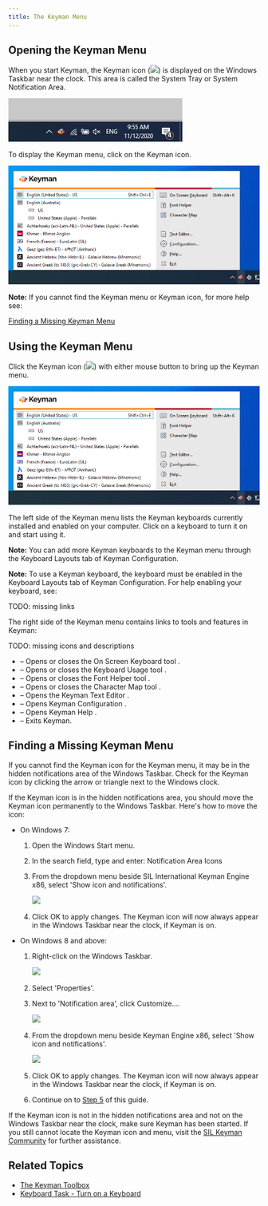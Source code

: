```yaml
---
title: The Keyman Menu
---
```


## Opening the Keyman Menu

When you start Keyman, the Keyman icon
(![](../desktop_images/icon-keyman.png)) is displayed on the Windows
Taskbar near the clock. This area is called the System Tray or System
Notification Area.

![](../desktop_images/start_tray.png)

To display the Keyman menu, click on the Keyman icon.

![](../desktop_images/menu.png)

**Note:** If you cannot find the Keyman menu or Keyman icon, for more help see:

[Finding a Missing Keyman Menu](***)

## Using the Keyman Menu

Click the Keyman icon (![](../desktop_images/icon-keyman.png)) with either
mouse button to bring up the Keyman menu.

![](../desktop_images/menu.png)

The left side of the Keyman menu lists the Keyman keyboards currently
installed and enabled on your computer. Click on a keyboard to turn it
on and start using it.

**Note:** You can add more Keyman keyboards to the Keyman menu through the Keyboard Layouts tab of Keyman Configuration.

**Note:** To use a Keyman keyboard, the keyboard must be enabled in the Keyboard Layouts tab of Keyman Configuration. For help enabling your keyboard, see:

TODO: missing links

The right side of the Keyman menu contains links to tools and features
in Keyman:

TODO: missing icons and descriptions

-   – Opens or closes the
    On Screen Keyboard tool
    .
-   – Opens or closes the
    Keyboard Usage tool
    .
-   – Opens or closes the
    Font Helper tool
    .
-   – Opens or closes the
    Character Map tool
    .
-   – Opens the
    Keyman Text Editor
    .
-   – Opens
    Keyman Configuration
    .
-   – Opens
    Keyman Help
    .
-   – Exits Keyman.

## Finding a Missing Keyman Menu

If you cannot find the Keyman icon for the Keyman menu, it may be in the
hidden notifications area of the Windows Taskbar. Check for the Keyman
icon by clicking the arrow or triangle next to the Windows clock.

If the Keyman icon is in the hidden notifications area, you should move
the Keyman icon permanently to the Windows Taskbar. Here's how to move
the icon:

-   On Windows 7:

    1.  Open the Windows Start menu.

    2.  In the search field, type and enter: Notification Area Icons

    3.  From the dropdown menu beside SIL International Keyman Engine
        x86, select 'Show icon and notifications'.

        ![](../desktop_images/7-taskbar.png)

    4.  Click OK to apply changes. The Keyman icon will now always
        appear in the Windows Taskbar near the clock, if Keyman is on.

-   On Windows 8 and above:

    1.  Right-click on the Windows Taskbar.

        ![](../desktop_images/win8-taskbar1.png)

    2.  Select 'Properties'.

    3.  Next to 'Notification area', click Customize….

        ![](../desktop_images/win8-taskbar2.png)

    4.  From the dropdown menu beside Keyman Engine
        x86, select 'Show icon and notifications'.

        ![](../desktop_images/win8-taskbar3.png)

    5.  Click OK to apply changes. The Keyman icon will now always
        appear in the Windows Taskbar near the clock, if Keyman is on.

    6.  Continue on to [Step 5](#tutorial_step5) of this guide.

If the Keyman icon is not in the hidden notifications area and not on
the Windows Taskbar near the clock, make sure Keyman has been started.
If you still cannot locate the Keyman icon and menu, visit the [SIL
Keyman Community](https://community.software.sil.org/c/keyman) for
further assistance.

## Related Topics

-   [The Keyman Toolbox](toolbox)
-   [Keyboard Task - Turn on a Keyboard](enable_keyboard)
